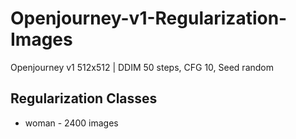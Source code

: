 # Openjourney-v1-Regularization-Images
Openjourney v1 512x512 | DDIM 50 steps, CFG 10, Seed random

## Regularization Classes
* woman - 2400 images
